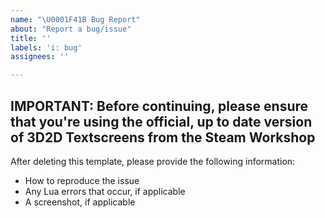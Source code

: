 ```yaml
---
name: "\U0001F41B Bug Report"
about: "Report a bug/issue"
title: ''
labels: 'i: bug'
assignees: ''

---
```


**IMPORTANT:** Before continuing, please ensure that you're using the official, up to date version of 3D2D Textscreens from the Steam Workshop
----------------------------------------------------------------------------
After deleting this template, please provide the following information:
* How to reproduce the issue
* Any Lua errors that occur, if applicable
* A screenshot, if applicable